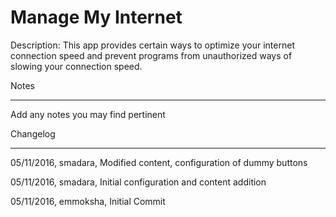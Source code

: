 Manage My Internet
===========

Description: This app provides certain ways to optimize your internet connection speed and prevent programs from unauthorized ways of slowing your connection speed.


Notes

----

Add any notes you may find pertinent
 


Changelog

----
05/11/2016, smadara, Modified content, configuration of dummy buttons

05/11/2016, smadara, Initial configuration and content addition

05/11/2016, emmoksha, Initial Commit
